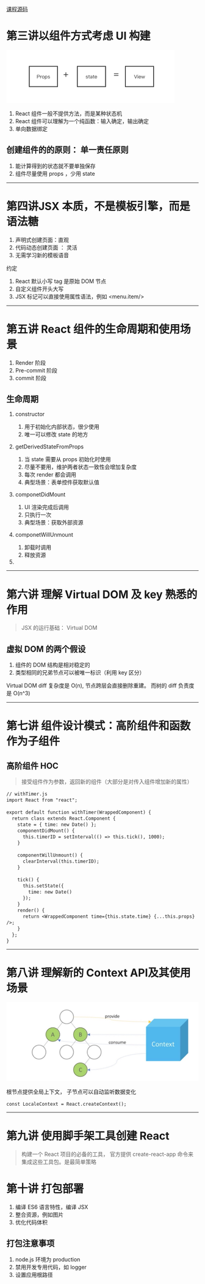 [课程源码](https://codesandbox.io/s/6n20nrzlxz?file=/src/)

# 第三讲以组件方式考虑 UI 构建

<img src ='./0301.png'>

1. React 组件一般不提供方法，而是某种状态机
2. React 组件可以理解为一个纯函数：输入确定，输出确定
3. 单向数据绑定

## 创建组件的的原则： 单一责任原则
1. 能计算得到的状态就不要单独保存
2. 组件尽量使用 props ，少用 state

-----

# 第四讲JSX 本质，不是模板引擎，而是语法糖
1. 声明式创建页面：直观
2. 代码动态创建页面 ： 灵活
3. 无需学习新的模板语音

约定
1. React 默认小写 tag 是原始 DOM 节点
2. 自定义组件开头大写
3. JSX 标记可以直接使用属性语法，例如 <menu.item/>

----

# 第五讲 React 组件的生命周期和使用场景
1. Render 阶段
2. Pre-commit 阶段
3. commit 阶段

## 生命周期
1. constructor
   1. 用于初始化内部状态，很少使用
   2. 唯一可以修改 state 的地方

2. getDerivedStateFromProps
   1. 当 state 需要从 props 初始化时使用
   2. 尽量不要用，维护两者状态一致性会增加复杂度
   3. 每次 render 都会调用
   4. 典型场景：表单控件获取默认值

3. componetDidMount
   1. UI 渲染完成后调用
   2. 只执行一次
   3. 典型场景：获取外部资源

4. componetWillUnmount
   1. 卸载时调用
   2. 释放资源

5. 

----

# 第六讲 理解 Virtual DOM 及 key 熟悉的作用
> JSX 的运行基础： Virtual DOM

## 虚拟 DOM 的两个假设
1. 组件的 DOM 结构是相对稳定的
2. 类型相同的兄弟节点可以被唯一标识（利用 key 区分）

Virtual DOM diff 复杂度是 O(n), 节点跨层会直接删除重建。 而树的 diff 负责度是 O(n^3)

----

# 第七讲 组件设计模式：高阶组件和函数作为子组件

## 高阶组件 HOC
> 接受组件作为参数，返回新的组件（大部分是对传入组件增加新的属性）

```
// withTimer.js 
import React from "react";

export default function withTimer(WrappedComponent) {
  return class extends React.Component {
    state = { time: new Date() };
    componentDidMount() {
      this.timerID = setInterval(() => this.tick(), 1000);
    }

    componentWillUnmount() {
      clearInterval(this.timerID);
    }

    tick() {
      this.setState({
        time: new Date()
      });
    }
    render() {
      return <WrappedComponent time={this.state.time} {...this.props} />;
    }
  };
}
```

-----
# 第八讲 理解新的 Context API及其使用场景

<img src='./0801.jpeg'>

根节点提供全局上下文， 子节点可以自动监听数据变化

```
const LocaleContext = React.createContext();
```
---

# 第九讲 使用脚手架工具创建 React
> 构建一个 React 项目的必备的工具， 官方提供 create-react-app 命令来集成这些工具包。是最简单策略

# 第十讲 打包部署
1. 编译 ES6 语言特性，编译 JSX
2. 整合资源，例如图片
3. 优化代码体积


## 打包注意事项
1. node.js 环境为 production
2. 禁用开发专用代码，如 logger
3. 设置应用根路径

